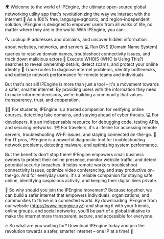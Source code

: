 🌍 Welcome to the world of IPEngine, the ultimate open-source global networking utility app that's revolutionizing the way we interact with the internet! 🚀 As a 100% free, language-agnostic, and region-independent solution, IPEngine is designed to empower users from all walks of life, no matter where they are in the world. With IPEngine, you can:

🔍 Lookup IP addresses and domains, and uncover hidden information about websites, networks, and servers
💻 Run DNS (Domain Name System) queries to resolve domain names, troubleshoot connectivity issues, and track down malicious actors
💸 Execute WHOIS (WHO Is Using This?) searches to reveal ownership details, detect scams, and protect your online identity
🚨 Trace routes to diagnose internet problems, identify bottlenecks, and optimize network performance for remote teams and individuals

But that's not all! IPEngine is more than just a tool – it's a movement towards a safer, smarter internet. By providing users with the information they need to make informed decisions, we're building a community that values transparency, trust, and cooperation.

👩‍🎓 For students, IPEngine is a trusted companion for verifying online courses, detecting fake domains, and staying ahead of cyber threats.
💻 For developers, it's an indispensable resource for debugging code, testing APIs, and securing networks.
🗺️ For travelers, it's a lifeline for accessing remote servers, troubleshooting Wi-Fi issues, and staying connected on-the-go.
🔧 For IT pros, IPEngine is a powerful diagnostic tool for troubleshooting network problems, detecting malware, and optimizing system performance.

But the benefits don't stop there! IPEngine empowers small business owners to protect their online presence, monitor website traffic, and detect potential security breaches. It helps remote workers troubleshoot connectivity issues, optimize video conferencing, and stay productive on-the-go. And for everyday users, it's a reliable companion for staying safe online, identifying suspicious activity, and keeping their digital lives private.

🌟 So why should you join the IPEngine movement? Because together, we can build a safer internet that empowers individuals, organizations, and communities to thrive in a connected world. By downloading IPEngine from our website (https://www.ipengine.xyz) and sharing it with your friends, online groups, and social networks, you'll be part of a global initiative to make the internet more transparent, secure, and accessible for everyone.

🔥 So what are you waiting for? Download IPEngine today and join the revolution towards a safer, smarter internet – one IP at a time! 🚀